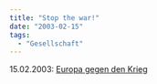 ```yaml
---
title: "Stop the war!"
date: "2003-02-15"
tags:
  - "Gesellschaft"
---
```


15.02.2003: [Europa gegen den Krieg](http://www.friedenskooperative.de/netzwerk/1502e-00.htm "15.02.2003: Europa gegen den Krieg")
